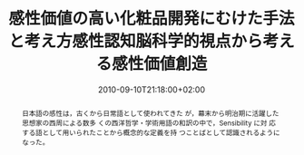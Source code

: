 ---
slug: kansei-science-and-kansei-value-creation-through-kansei-behavioral-and-Brain-Sciences
title: "感性価値の高い化粧品開発にむけた手法と考え方感性認知脳科学的視点から考える感性価値創造"
layout: publi
searchFilter: Publication
searchWeight: 8
publitype: article
subsection: paper
kansei: true
researchpage: true
research: 
    -  kansei
institution:
    heig: 1
    logo: TUe
    short: 'TU/e'
    name: "Eindhoven University of Technology"
    web: "https://www.tue.nl/en/"
    colo: "#c72125"
chaire: false
date: 2010-09-10T21:18:00+02:00
citation:
    authors:
        1: ["Yamanaka", "Toshimasa", "T."]
        2: ["Levy", "Pierre", "P."]
    year: 2010
    title: "感性価値の高い化粧品開発にむけた手法と考え方 感性認知脳科学的視点から考える感性価値創造 [Kansei Science and Kansei Value Creation through Kansei, Behavioral and Brain Sciences]"
    journal: "Cosmetic Stage"
    number: 4
    volume: 33
    firstpage: "1"
    lastpage: "11"
    language: "ja-JP"
reference: "Yamanaka, T., & Lévy, P. (2010). 感性価値の高い化粧品開発にむけた手法と考え方 感性認知脳科学的視点から考える感性価値創造 [Kansei Science and Kansei Value Creation through Kansei, Behavioral and Brain Sciences]. Cosmetic Stage. 4(33), 1-11"
abstract: "日本語の感性は，古くから日常語として使われてきた が，幕末から明治期に活躍した思想家の西周による数多 くの西洋哲学・学術用語の和訳の中で，Sensibility に対 応する語として用いられたことから概念的な定義を持 つことばとして認識されるようになった。"
link:
    1: ["paper", "paper", "https://1drv.ms/b/s!AnQx_v88q65Qv4QWEnt6jFWfnsxq-w?e=UOXEJv"]
---